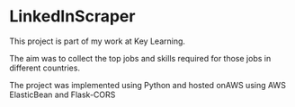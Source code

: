 # LinkedInScraper

This project is part of my work at Key Learning. 

The aim was to collect the top jobs and skills required for those jobs in different countries.

The project was implemented using Python and hosted onAWS using AWS ElasticBean and Flask-CORS
